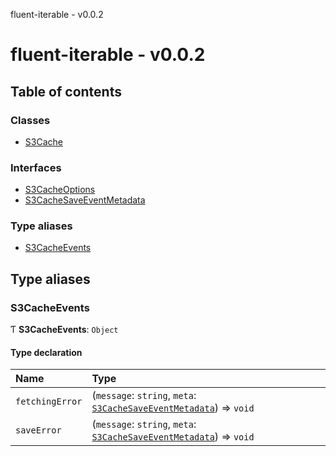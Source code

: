 fluent-iterable - v0.0.2

# fluent-iterable - v0.0.2

## Table of contents

### Classes

- [S3Cache](classes/S3Cache.md)

### Interfaces

- [S3CacheOptions](interfaces/S3CacheOptions.md)
- [S3CacheSaveEventMetadata](interfaces/S3CacheSaveEventMetadata.md)

### Type aliases

- [S3CacheEvents](README.md#s3cacheevents)

## Type aliases

### S3CacheEvents

Ƭ **S3CacheEvents**: `Object`

#### Type declaration

| Name | Type |
| :------ | :------ |
| `fetchingError` | (`message`: `string`, `meta`: [`S3CacheSaveEventMetadata`](interfaces/S3CacheSaveEventMetadata.md)) => `void` |
| `saveError` | (`message`: `string`, `meta`: [`S3CacheSaveEventMetadata`](interfaces/S3CacheSaveEventMetadata.md)) => `void` |

